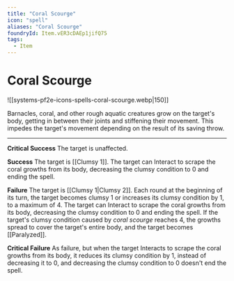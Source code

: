 ```yaml
---
title: "Coral Scourge"
icon: "spell"
aliases: "Coral Scourge"
foundryId: Item.vER3cDAEp1jifQ75
tags:
  - Item
---
```


# Coral Scourge
![[systems-pf2e-icons-spells-coral-scourge.webp|150]]

Barnacles, coral, and other rough aquatic creatures grow on the target's body, getting in between their joints and stiffening their movement. This impedes the target's movement depending on the result of its saving throw.

* * *

**Critical Success** The target is unaffected.

**Success** The target is [[Clumsy 1]]. The target can Interact to scrape the coral growths from its body, decreasing the clumsy condition to 0 and ending the spell.

**Failure** The target is [[Clumsy 1|Clumsy 2]]. Each round at the beginning of its turn, the target becomes clumsy 1 or increases its clumsy condition by 1, to a maximum of 4. The target can Interact to scrape the coral growths from its body, decreasing the clumsy condition to 0 and ending the spell. If the target's clumsy condition caused by _coral scourge_ reaches 4, the growths spread to cover the target's entire body, and the target becomes [[Paralyzed]].

**Critical Failure** As failure, but when the target Interacts to scrape the coral growths from its body, it reduces its clumsy condition by 1, instead of decreasing it to 0, and decreasing the clumsy condition to 0 doesn't end the spell.

